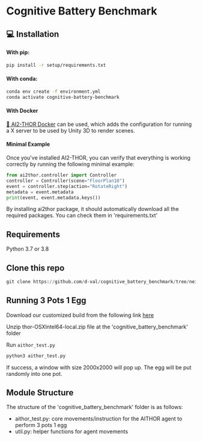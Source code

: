  
# Cognitive Battery Benchmark

## 💻 Installation

#### With pip:

```bash
pip install -r setup/requirements.txt
```

#### With conda:

```bash
conda env create -f environment.yml
conda activate cognitive-battery-benchmark
```

#### With Docker

[🐳 AI2-THOR Docker](https://github.com/allenai/ai2thor-docker) can be used, which adds the configuration for running a X server to be used by Unity 3D to render scenes.

#### Minimal Example

Once you've installed AI2-THOR, you can verify that everything is working correctly by running the following minimal example:

```python
from ai2thor.controller import Controller
controller = Controller(scene="FloorPlan10")
event = controller.step(action="RotateRight")
metadata = event.metadata
print(event, event.metadata.keys())
```
By installing ai2thor package, it should automatically download all the required packages. You can check them in 'requirements.txt'
## Requirements
Python 3.7 or 3.8

## Clone this repo
```python
git clone https://github.com/d-val/cognitive_battery_benchmark/tree/neil_test
```

## Running 3 Pots 1 Egg

Download our customized build from the following link [here](https://www.dropbox.com/s/jf69rhi08a7ve0r/thor-OSXIntel64-local.zip?dl=0)

Unzip thor-OSXIntel64-local.zip file at the 'cognitive_battery_benchmark' folder

Run `aithor_test.py`
```python
python3 aithor_test.py
```

If success, a window with size 2000x2000 will pop up. The egg will be put randomly into one pot.

## Module Structure

The structure of the 'cognitive_battery_benchmark' folder is as follows:

- aithor_test.py: core movements/instruction for the AITHOR agent to perform 3 pots 1 egg
- util.py: helper functions for agent movements
